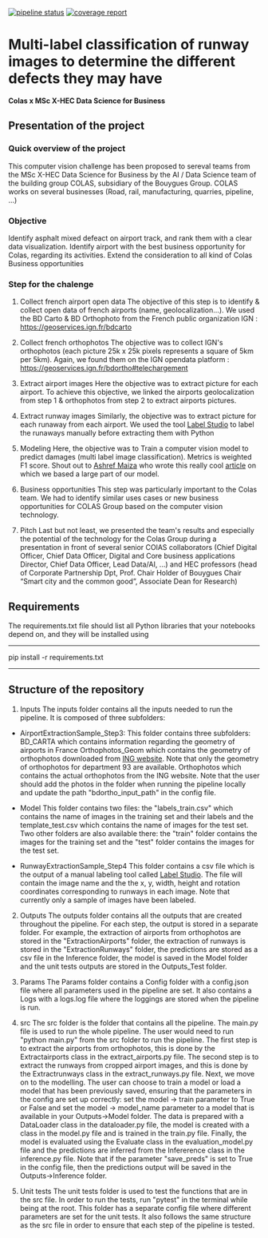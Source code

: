 [![pipeline status](https://gitlab.code.hfactory.io/adrian.tan/colasproject/badges/main/pipeline.svg)](https://gitlab.code.hfactory.io/adrian.tan/colasproject/-/commits/main)
[![coverage report](https://gitlab.code.hfactory.io/adrian.tan/colasproject/badges/main/coverage.svg)](https://gitlab.code.hfactory.io/adrian.tan/colasproject/-/commits/main)

# Multi-label classification of runway images to determine the different defects they may have 
**Colas x MSc X-HEC Data Science for Business**

## Presentation of the project

### Quick overview of the project 
This computer vision challenge has been proposed to sereval teams from the MSc X-HEC Data Science for Business by the AI / Data Science team of the building group COLAS, subsidiary of the Bouygues Group. COLAS works on several businesses (Road, rail, manufacturing, quarries, pipeline, ...)

### Objective 
Identify asphalt mixed defeact on airport track, and rank them with a clear data visualization. Identify airport with the best business opportunity for Colas, regarding its activities. Extend the consideration to all kind of Colas Business opportunities

### Step for the chalenge
1. Collect french airport open data
The objective of this step is to identify & collect open data of french airports (name, geolocalization...).
We used the BD Carto & BD Orthophoto from the French public organization IGN : https://geoservices.ign.fr/bdcarto

2. Collect french orthophotos
The objective was to collect IGN's orthophotos (each picture 25k x 25k pixels represents a square of 5km per 5km). Again, we found them on the IGN opendata platform : https://geoservices.ign.fr/bdortho#telechargement

3. Extract airport images
Here the objective was to extract picture for each airport. To achieve this objective, we linked the airports geolocalization from step 1 & orthophotos from step 2 to extract airports pictures.

4. Extract runway images
Similarly, the objective was to extract picture for each runaway from each airport. We used the tool [Label Studio](https://labelstud.io/guide/) to label the runaways manually before extracting them with Python

5. Modeling
Here, the objective was to Train a computer vision model to predict damages (multi label image classification). Metrics is weighted F1 score. Shout out to [Ashref Maiza](https://github.com/ashrefm/) who wrote this  really cool [article](https://towardsdatascience.com/multi-label-image-classification-in-tensorflow-2-0-7d4cf8a4bc72) on which we based a large part of our model.

6. Business opportunities
This step was particularly important to the Colas team. We had to identify similar uses cases or new business opportunities for COLAS Group based on the computer vision technology.

7. Pitch
Last but not least, we presented the team's results and especially the potential of the technology for the Colas Group during a presentation in front of several senior COlAS collaborators (Chief Digital Officer, Chief Data Officer, Digital and Core business applications Director, Chief Data Officer, Lead Data/AI, ...) and HEC professors (head of Corporate Partnership Dpt, Prof. Chair Holder of Bouygues Chair “Smart city and the common good”, Associate Dean for Research)

## Requirements
The requirements.txt file should list all Python libraries that your notebooks depend on, and they will be installed using
<hr />   
    pip install -r requirements.txt
<hr />

## Structure of the repository
1. Inputs
The inputs folder contains all the inputs needed to run the pipeline. It is composed of three subfolders:
- AirportExtractionSample_Step3:
This folder contains three subfolders:
BD_CARTA which contains information regarding the geometry of airports in France
Orthophotos_Geom which contains the geometry of orthophotos downloaded from [ING website](https://geoservices.ign.fr/bdortho). Note that only the geometry of orthophotos for department 93 are available.
Orthophotos which contains the actual orthophotos from the ING website. Note that the user should add the photos in the folder when running the pipeline locally and update the path "bdortho_input_path" in the config file.

- Model
This folder contains two files: the "labels_train.csv" which contains the name of images in the training set and their labels and the template_test.csv which contains the name of images for the test set. Two other folders are also available there: the "train" folder contains the images for the training set and the "test" folder contains the images for the test set.

- RunwayExtractionSample_Step4
This folder contains a csv file which is the output of a manual labeling tool called [Label Studio](https://labelstud.io/guide/index.html#Quick-start). The file will contain the image name and the the x, y, width, height and rotation coordinates corresponding to runways in each image. Note that currently only a sample of images have been labeled.

2. Outputs
The outputs folder contains all the outputs that are created throughout the pipeline. For each step, the output is stored in a separate folder. For example, the extraction of airports from orthophotos are stored in the "ExtractionAirports" folder, the extraction of runways is stored in the "ExtractionRunways" folder, the predictions are stored as a csv file in the Inference folder, the model is saved in the Model folder and the unit tests outputs are stored in the Outputs_Test folder.

3. Params
The Params folder contains a Config folder with a config.json file where all parameters used in the pipeline are set. It also contains a Logs with a logs.log file where the loggings are stored when the pipeline is run.

4. src
The src folder is the folder that contains all the pipeline. The main.py file is used to run the whole pipeline. The user would need to run "python main.py" from the src folder to run the pipeline.
The first step is to extract the airports from orthophotos, this is done by the Extractairports class in the extract_airports.py file. The second step is to extract the runways from cropped airport images, and this is done by the Extractrunways class in the extract_runways.py file. Next, we move on to the modelling. The user can choose to train a model or load a model that has been previously saved, ensuring that the parameters in the config are set up correctly: set the model -> train parameter to True or False and set the model -> model_name parameter to a model that is available in your Outputs->Model folder. The data is prepared with a DataLoader class in the dataloader.py file, the model is created with a class in the model.py file and is trained in the train.py file. Finally, the model is evaluated using the Evaluate class in the evaluation_model.py file and the predictions are inferred from the Infererence class in the inference.py file. Note that if the parameter "save_preds" is set to True in the config file, then the predictions output will be saved in the Outputs->Inference folder.

5. Unit tests
The unit tests folder is used to test the functions that are in the src file. In order to run the tests, run "pytest" in the terminal while being at the root. This folder has a separate config file where different parameters are set for the unit tests. It also follows the same structure as the src file in order to ensure that each step of the pipeline is tested.
